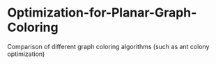 # Optimization-for-Planar-Graph-Coloring
Comparison of different graph coloring algorithms (such as ant colony optimization)
